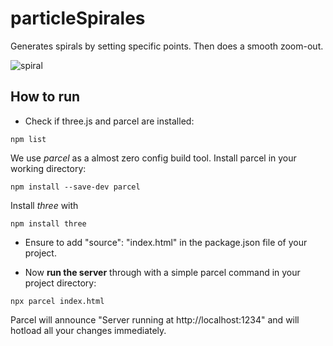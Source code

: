 # particleSpirales

Generates spirals by setting specific points. Then does a smooth zoom-out.

![spiral](https://github.com/user-attachments/assets/7ced7827-0cfd-46dd-994d-0a8ba426d50c)


## How to run ##

- Check if three.js and parcel are installed:

```
npm list
```

We use _parcel_ as a almost zero config build tool. Install parcel in your working directory:

```
npm install --save-dev parcel
```

Install _three_ with 

```
npm install three
```

- Ensure to add "source": "index.html" in the package.json file of your project.

- Now **run the server** through with a simple parcel command in your project directory:

```
npx parcel index.html 
```

Parcel will announce "Server running at http://localhost:1234" and will hotload all your changes immediately.

